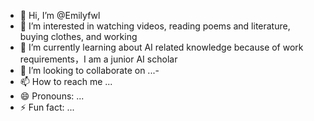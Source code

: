 - 👋 Hi, I’m @Emilyfwl
- 👀 I’m interested in watching videos, reading poems and literature, buying clothes, and working
- 🌱 I’m currently learning about AI related knowledge because of work requirements，I am a junior AI scholar
- 💞️ I’m looking to collaborate on ...- 
- 📫 How to reach me ...
- 😄 Pronouns: ...
- ⚡ Fun fact: ...

<!---
Emilyfwl/Emilyfwl is a ✨ special ✨ repository because its `README.md` (this file) appears on your GitHub profile.
You can click the Preview link to take a look at your changes.
--->
